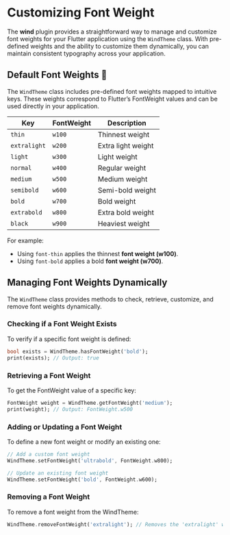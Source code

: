 # Customizing Font Weight

The **wind** plugin provides a straightforward way to manage and customize font weights for your Flutter application using the `WindTheme` class. With pre-defined weights and the ability to customize them dynamically, you can maintain consistent typography across your application.

## Default Font Weights 🎨

The `WindTheme` class includes pre-defined font weights mapped to intuitive keys. These weights correspond to Flutter’s FontWeight values and can be used directly in your application.

| **Key**      | **FontWeight** | **Description**    |
|--------------|----------------|--------------------|
| `thin`       | `w100`         | Thinnest weight    |
| `extralight` | `w200`         | Extra light weight |
| `light`      | `w300`         | Light weight       |
| `normal`     | `w400`         | Regular weight     |
| `medium`     | `w500`         | Medium weight      |
| `semibold`   | `w600`         | Semi-bold weight   |
| `bold`       | `w700`         | Bold weight        |
| `extrabold`  | `w800`         | Extra bold weight  |
| `black`      | `w900`         | Heaviest weight    |

For example:
- Using `font-thin` applies the thinnest **font weight (w100)**.
- Using `font-bold` applies a bold **font weight (w700)**.

## Managing Font Weights Dynamically

The `WindTheme` class provides methods to check, retrieve, customize, and remove font weights dynamically.

### Checking if a Font Weight Exists

To verify if a specific font weight is defined:

```dart
bool exists = WindTheme.hasFontWeight('bold');
print(exists); // Output: true
```

### Retrieving a Font Weight

To get the FontWeight value of a specific key:

```dart
FontWeight weight = WindTheme.getFontWeight('medium');
print(weight); // Output: FontWeight.w500
```

### Adding or Updating a Font Weight

To define a new font weight or modify an existing one:

```dart
// Add a custom font weight
WindTheme.setFontWeight('ultrabold', FontWeight.w800);

// Update an existing font weight
WindTheme.setFontWeight('bold', FontWeight.w600);
```

### Removing a Font Weight

To remove a font weight from the WindTheme:

```dart
WindTheme.removeFontWeight('extralight'); // Removes the 'extralight' weight
```
